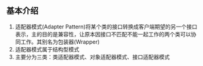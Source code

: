 ## 基本介绍

1.  适配器模式(Adapter Pattern)将某个类的接口转换成客户端期望的另一个接口表示，主的目的是兼容性，让原本因接口不匹配不能一起工作的两个类可以协同工作。其别名为包装器(Wrapper)
2.  适配器模式属于结构型模式
3.  主要分为三类：类适配器模式、对象适配器模式、接口适配器模式